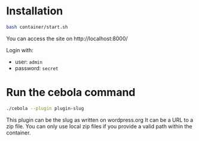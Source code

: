 Installation
============

```bash
bash container/start.sh
```

You can access the site on http://localhost:8000/

Login with:
 - user: `admin`
 - password: `secret`

Run the cebola command
======================

```bash
./cebola --plugin plugin-slug
```
This plugin can be the slug as written on wordpress.org
It can be a URL to a zip file.
You can only use local zip files if you provide a valid path within the container.

